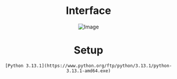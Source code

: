 <div align="center">

# Interface
![Image](https://github.com/user-attachments/assets/5451a459-d208-4e39-a2a3-4d58308ff31d)

# Setup
`[Python 3.13.1](https://www.python.org/ftp/python/3.13.1/python-3.13.1-amd64.exe)`

</div>
